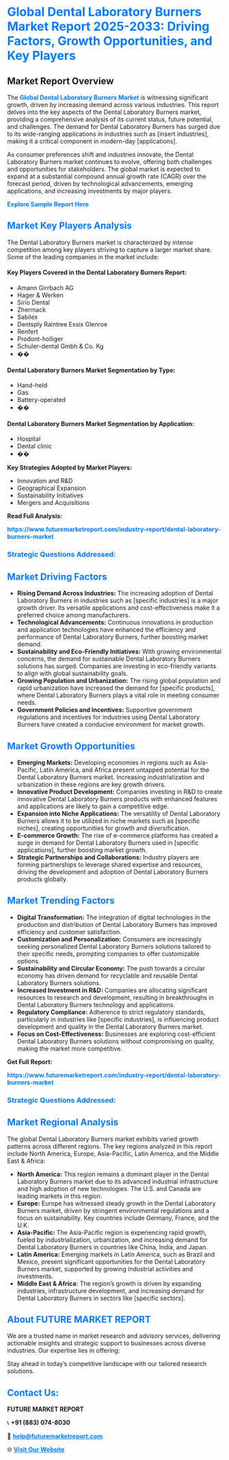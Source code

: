 <h1 style="color: #007BFF;">Global Dental Laboratory Burners Market Report 2025-2033: Driving Factors, Growth Opportunities, and Key Players</h1>

<section id="overview">
<h2>Market Report Overview</h2>
<p>The <a href="https://www.futuremarketreport.com/industry-report/dental-laboratory-burners-market" style="color: #007BFF; text-decoration: none;"><strong>Global Dental Laboratory Burners Market</strong></a> is witnessing significant growth, driven by increasing demand across various industries. This report delves into the key aspects of the Dental Laboratory Burners market, providing a comprehensive analysis of its current status, future potential, and challenges. The demand for Dental Laboratory Burners has surged due to its wide-ranging applications in industries such as [insert industries], making it a critical component in modern-day [applications].</p>
<p>As consumer preferences shift and industries innovate, the Dental Laboratory Burners market continues to evolve, offering both challenges and opportunities for stakeholders. The global market is expected to expand at a substantial compound annual growth rate (CAGR) over the forecast period, driven by technological advancements, emerging applications, and increasing investments by major players.</p>
</section>

<section id="overview">
<p><a href="https://www.futuremarketreport.com/request-sample/reportId=113529" style="color: #007BFF; text-decoration: none;"><strong>Explore Sample Report Here</strong></a></p>
</section>

<section id="key-players">
<h2 style="color: #007BFF;">Market Key Players Analysis</h2>
<p>The Dental Laboratory Burners market is characterized by intense competition among key players striving to capture a larger market share. Some of the leading companies in the market include:</p>
<h4>Key Players Covered in the Dental Laboratory Burners Report:</h4>
<ul><li>Amann Girrbach AG</li><li>Hager &amp; Werken</li><li>Sirio Dental</li><li>Zhermack</li><li>Sabilex</li><li>Dentsply Raintree Essix Glenroe</li><li>Renfert</li><li>Prodont-holliger</li><li>Schuler-dental Gmbh &amp; Co. Kg</li><li>��</li></ul>
<h4>Dental Laboratory Burners Market Segmentation by Type:</h4>
<ul><li>Hand-held</li><li>Gas</li><li>Battery-operated</li><li>��</li></ul>

<h4>Dental Laboratory Burners Market Segmentation by Application:</h4>
<ul><li>Hospital</li><li>Dental clinic</li><li>��</li></ul>
<p><strong>Key Strategies Adopted by Market Players:</strong></p>
<ul>
<li>Innovation and R&D</li>
<li>Geographical Expansion</li>
<li>Sustainability Initiatives</li>
<li>Mergers and Acquisitions</li>
</ul>
</section>

<section>
<p><strong>Read Full Analysis: </strong></p><a href="https://www.futuremarketreport.com/industry-report/dental-laboratory-burners-market" style="color: #007BFF; text-decoration: none;"><strong>https://www.futuremarketreport.com/industry-report/dental-laboratory-burners-market</strong></a>
<h3 style="color: #007BFF;">Strategic Questions Addressed:</h3>
</section>

<section id="driving-factors">
<h2 style="color: #007BFF;">Market Driving Factors</h2>
<ul>
<li><strong>Rising Demand Across Industries:</strong> The increasing adoption of Dental Laboratory Burners in industries such as [specific industries] is a major growth driver. Its versatile applications and cost-effectiveness make it a preferred choice among manufacturers.</li>
<li><strong>Technological Advancements:</strong> Continuous innovations in production and application technologies have enhanced the efficiency and performance of Dental Laboratory Burners, further boosting market demand.</li>
<li><strong>Sustainability and Eco-Friendly Initiatives:</strong> With growing environmental concerns, the demand for sustainable Dental Laboratory Burners solutions has surged. Companies are investing in eco-friendly variants to align with global sustainability goals.</li>
<li><strong>Growing Population and Urbanization:</strong> The rising global population and rapid urbanization have increased the demand for [specific products], where Dental Laboratory Burners plays a vital role in meeting consumer needs.</li>
<li><strong>Government Policies and Incentives:</strong> Supportive government regulations and incentives for industries using Dental Laboratory Burners have created a conducive environment for market growth.</li>
</ul>
</section>

<section id="growth-opportunities">
<h2 style="color: #007BFF;">Market Growth Opportunities</h2>
<ul>
<li><strong>Emerging Markets:</strong> Developing economies in regions such as Asia-Pacific, Latin America, and Africa present untapped potential for the Dental Laboratory Burners market. Increasing industrialization and urbanization in these regions are key growth drivers.</li>
<li><strong>Innovative Product Development:</strong> Companies investing in R&D to create innovative Dental Laboratory Burners products with enhanced features and applications are likely to gain a competitive edge.</li>
<li><strong>Expansion into Niche Applications:</strong> The versatility of Dental Laboratory Burners allows it to be utilized in niche markets such as [specific niches], creating opportunities for growth and diversification.</li>
<li><strong>E-commerce Growth:</strong> The rise of e-commerce platforms has created a surge in demand for Dental Laboratory Burners used in [specific applications], further boosting market growth.</li>
<li><strong>Strategic Partnerships and Collaborations:</strong> Industry players are forming partnerships to leverage shared expertise and resources, driving the development and adoption of Dental Laboratory Burners products globally.</li>
</ul>
</section>

<section id="trending-factors">
<h2 style="color: #007BFF;">Market Trending Factors</h2>
<ul>
<li><strong>Digital Transformation:</strong> The integration of digital technologies in the production and distribution of Dental Laboratory Burners has improved efficiency and customer satisfaction.</li>
<li><strong>Customization and Personalization:</strong> Consumers are increasingly seeking personalized Dental Laboratory Burners solutions tailored to their specific needs, prompting companies to offer customizable options.</li>
<li><strong>Sustainability and Circular Economy:</strong> The push towards a circular economy has driven demand for recyclable and reusable Dental Laboratory Burners solutions.</li>
<li><strong>Increased Investment in R&D:</strong> Companies are allocating significant resources to research and development, resulting in breakthroughs in Dental Laboratory Burners technology and applications.</li>
<li><strong>Regulatory Compliance:</strong> Adherence to strict regulatory standards, particularly in industries like [specific industries], is influencing product development and quality in the Dental Laboratory Burners market.</li>
<li><strong>Focus on Cost-Effectiveness:</strong> Businesses are exploring cost-efficient Dental Laboratory Burners solutions without compromising on quality, making the market more competitive.</li>
</ul>
</section>

<section>
<p><strong>Get Full Report: </strong></p><a href="https://www.futuremarketreport.com/industry-report/dental-laboratory-burners-market" style="color: #007BFF; text-decoration: none;"><strong>https://www.futuremarketreport.com/industry-report/dental-laboratory-burners-market</strong></a>
<h3 style="color: #007BFF;">Strategic Questions Addressed:</h3>
</section>


<section id="regional-analysis">
<h2 style="color: #007BFF;">Market Regional Analysis</h2>
<p>The global Dental Laboratory Burners market exhibits varied growth patterns across different regions. The key regions analyzed in this report include North America, Europe, Asia-Pacific, Latin America, and the Middle East & Africa:</p>
<ul>
<li><strong>North America:</strong> This region remains a dominant player in the Dental Laboratory Burners market due to its advanced industrial infrastructure and high adoption of new technologies. The U.S. and Canada are leading markets in this region.</li>
<li><strong>Europe:</strong> Europe has witnessed steady growth in the Dental Laboratory Burners market, driven by stringent environmental regulations and a focus on sustainability. Key countries include Germany, France, and the U.K.</li>
<li><strong>Asia-Pacific:</strong> The Asia-Pacific region is experiencing rapid growth, fueled by industrialization, urbanization, and increasing demand for Dental Laboratory Burners in countries like China, India, and Japan.</li>
<li><strong>Latin America:</strong> Emerging markets in Latin America, such as Brazil and Mexico, present significant opportunities for the Dental Laboratory Burners market, supported by growing industrial activities and investments.</li>
<li><strong>Middle East & Africa:</strong> The region’s growth is driven by expanding industries, infrastructure development, and increasing demand for Dental Laboratory Burners in sectors like [specific sectors].</li>
</ul>
</section>

<footer>
<h2 style="color: #007BFF;">About FUTURE MARKET REPORT</h2>
<p>We are a trusted name in market research and advisory services, delivering actionable insights and strategic support to businesses across diverse industries. Our expertise lies in offering:</p>

<p>Stay ahead in today’s competitive landscape with our tailored research solutions.</p>

<h2 style="color: #007BFF;">Contact Us:</h2>
<p><strong>FUTURE MARKET REPORT</strong></p>
<p>📞 <strong>+91 (883) 074-8030</strong></p>
<p>📧 <strong><a href="mailto:help@futuremarketreport.com" style="color: #007BFF;">help@futuremarketreport.com</a></strong></p>
<p>🌐 <strong><a href="https://www.futuremarketreport.com/" style="color: #007BFF;">Visit Our Website</a></strong></p>
</footer>